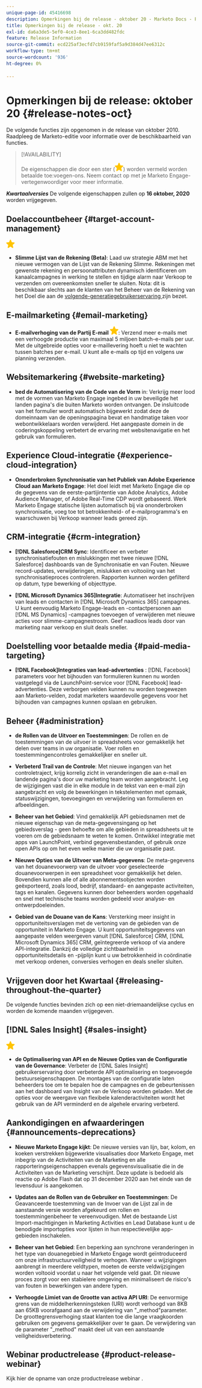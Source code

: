 ```yaml
---
unique-page-id: 45416698
description: Opmerkingen bij de release - oktober 20 - Marketo Docs - Productdocumentatie
title: Opmerkingen bij de release - okt. 20
exl-id: da6a3de5-5ef0-4ce3-8ee1-6ca3dd482fdc
feature: Release Information
source-git-commit: ecd225af3ecfd7cb9159faf5a9d384d47ee6312c
workflow-type: tm+mt
source-wordcount: '936'
ht-degree: 0%

---
```


# Opmerkingen bij de release: oktober 20 {#release-notes-oct}

De volgende functies zijn opgenomen in de release van oktober 2010. Raadpleeg de Marketo-editie voor informatie over de beschikbaarheid van functies.

>[!AVAILABILITY]
>
>De eigenschappen die door een ster (![](assets/yellow-star.png)) worden vermeld worden betaalde toe:voegen-ons. Neem contact op met je Marketo Engage-vertegenwoordiger voor meer informatie.

**_Kwartaalversies_** De volgende eigenschappen zullen op **16 oktober, 2020** worden vrijgegeven.

## Doelaccountbeheer {#target-account-management}

![ (star) ](assets/yellow-star.png)

* **Slimme Lijst van de Rekening (Beta)**: Laad uw strategie ABM met het nieuwe vermogen van de Lijst van de Rekening Slimme. Rekeningen met gewenste rekening en persoonattributen dynamisch identificeren om kanaalcampagnes in werking te stellen en tijdige alarm naar Verkoop te verzenden om overeenkomsten sneller te sluiten. Nota: dit is beschikbaar slechts aan de klanten van het Beheer van de Rekening van het Doel die aan de [ volgende-generatiegebruikerservaring ](https://nation.marketo.com/t5/Employee-Blogs/The-Next-Generation-Marketo-Engage-Experience/ba-p/304205) zijn bezet.

## E-mailmarketing {#email-marketing}

* **E-mailverhoging van de Partij E-mail** ![ (ster) ](assets/yellow-star.png): Verzend meer e-mails met een verhoogde productie van maximaal 5 miljoen batch-e-mails per uur. Met de uitgebreide opties voor e-maillevering hoeft u niet te wachten tussen batches per e-mail. U kunt alle e-mails op tijd en volgens uw planning verzenden.

## Websitemarkering {#website-marketing}

* **bed de Automatisering van de Code van de Vorm** in: Verkrijg meer lood met de vormen van Marketo Engage ingebed in uw beveiligde het landen pagina&#39;s die buiten Marketo worden ontvangen. De insluitcode van het formulier wordt automatisch bijgewerkt zodat deze de domeinnaam van de openingspagina bevat en handmatige taken voor webontwikkelaars worden verwijderd. Het aangepaste domein in de coderingskoppeling verbetert de ervaring met websitenavigatie en het gebruik van formulieren.

## Experience Cloud-integratie {#experience-cloud-integration}

* **Ononderbroken Synchronisatie van het Publiek van Adobe Experience Cloud aan Marketo Engage**: Het doel leidt met Marketo Engage die op de gegevens van de eerste-partijintentie van Adobe Analytics, Adobe Audience Manager, of Adobe Real-Time CDP wordt gebaseerd. Werk Marketo Engage statische lijsten automatisch bij via ononderbroken synchronisatie, voeg toe tot betrokkenheid- of e-mailprogramma&#39;s en waarschuwen bij Verkoop wanneer leads gereed zijn.

## CRM-integratie {#crm-integration}

* **[!DNL Salesforce]CRM Sync**: Identificeer en verbeter synchronisatiefouten en mislukkingen met twee nieuwe [!DNL Salesforce] dashboards van de Synchronisatie en van Fouten. Nieuwe record-updates, verwijderingen, mislukken en voltooiing van het synchronisatieproces controleren. Rapporten kunnen worden gefilterd op datum, type bewerking of objecttype.

* **[!DNL Microsoft Dynamics 365]Integratie**: Automatiseer het inschrijven van leads en contacten in [!DNL Microsoft Dynamics 365] campagnes. U kunt eenvoudig Marketo Engage-leads en -contactpersonen aan [!DNL MS Dynamics] -campagnes toevoegen of verwijderen met nieuwe acties voor slimme-campagnestroom. Geef naadloos leads door van marketing naar verkoop en sluit deals sneller.

## Doelstelling voor betaalde media {#paid-media-targeting}

* **[!DNL Facebook]Integraties van lead-advertenties** : [!DNL Facebook] parameters voor het bijhouden van formulieren kunnen nu worden vastgelegd via de LaunchPoint-service voor [!DNL Facebook] lead-advertenties. Deze verborgen velden kunnen nu worden toegewezen aan Marketo-velden, zodat marketers waardevolle gegevens voor het bijhouden van campagnes kunnen opslaan en gebruiken.

## Beheer {#administration}

* **de Rollen van de Uitvoer en Toestemmingen**: De rollen en de toestemmingen van de uitvoer in spreadsheets voor gemakkelijk het delen over teams in uw organisatie. Voer rollen en toestemmingencontroles gemakkelijker en sneller uit.

* **Verbeterd Trail van de Controle**: Met nieuwe ingangen van het controletraject, krijg korrelig zicht in veranderingen die aan e-mail en landende pagina&#39;s door uw marketing team worden aangebracht. Leg de wijzigingen vast die in elke module in de tekst van een e-mail zijn aangebracht en volg de bewerkingen in tekstelementen met opmaak, statuswijzigingen, toevoegingen en verwijdering van formulieren en afbeeldingen.

* **Beheer van het Gebied**: Vind gemakkelijk API gebiedsnamen met de nieuwe eigenschap van de meta-gegevensingang op het gebiedsverslag - geen behoefte om alle gebieden in spreadsheets uit te voeren om de gebiedsnaam te weten te komen. Ontwikkel integratie met apps van LaunchPoint, verbind gegevensbestanden, of gebruik onze open APIs op om het even welke manier die uw organisatie past.

* **Nieuwe Opties van de Uitvoer van Meta-gegevens**: De meta-gegevens van het douanevoorwerp van de uitvoer voor geselecteerde douanevoorwerpen in een spreadsheet voor gemakkelijk het delen. Bovendien kunnen alle of alle abonnementsobjecten worden geëxporteerd, zoals lood, bedrijf, standaard- en aangepaste activiteiten, tags en kanalen. Gegevens kunnen door beheerders worden opgehaald en snel met technische teams worden gedeeld voor analyse- en ontwerpdoeleinden.

* **Gebied van de Douane van de Kans**: Versterking meer insight in opportuniteitsverslagen met de vertoning van de gebieden van de opportuniteit in Marketo Engage. U kunt opportuniteitsgegevens van aangepaste velden weergeven vanuit [!DNL Salesforce] CRM, [!DNL Microsoft Dynamics 365] CRM, geïntegreerde verkoop of via andere API-integratie. Dankzij de volledige zichtbaarheid in opportuniteitsdetails en -pijplijn kunt u uw betrokkenheid in coördinatie met verkoop ordenen, conversies verhogen en deals sneller sluiten.

## Vrijgeven door het Kwartaal {#releasing-throughout-the-quarter}

De volgende functies bevinden zich op een niet-driemaandelijkse cyclus en worden de komende maanden vrijgegeven.

## [!DNL Sales Insight] {#sales-insight}

![ (star) ](assets/yellow-star.png)

* **de Optimalisering van API en de Nieuwe Opties van de Configuratie van de Governance**: Verbeter de [!DNL Sales Insight] gebruikerservaring door verbeterde API optimalisering en toegevoegde bestuurseigenschappen. De montages van de configuratie laten beheerders toe om te bepalen hoe de campagnes en de gebeurtenissen aan het dashboard van Insight van de Verkoop worden geladen. Met de opties voor de weergave van flexibele kalenderactiviteiten wordt het gebruik van de API verminderd en de algehele ervaring verbeterd.

## Aankondigingen en afwaarderingen {#announcements-deprecations}

* **Nieuwe Marketo Engage kijkt**: De nieuwe versies van lijn, bar, kolom, en koeken verstrekken bijgewerkte visualisaties door Marketo Engage, met inbegrip van de Activiteiten van de Marketing en alle rapporteringseigenschappen evenals gegevensvisualisatie die in de Activiteiten van de Marketing verschijnt. Deze update is bedoeld als reactie op Adobe Flash dat op 31 december 2020 aan het einde van de levensduur is aangekomen.

* **Updates aan de Rollen van de Gebruiker en Toestemmingen**: De Geavanceerde toestemming van de Invoer van de Lijst zal in de aanstaande versie worden afgekeurd om rollen en toestemmingenbeheer te vereenvoudigen. Met de bestaande List Import-machtigingen in Marketing Activities en Lead Database kunt u de benodigde importopties voor lijsten in hun respectievelijke app-gebieden inschakelen.

* **Beheer van het Gebied**: Een beperking aan synchrone veranderingen in het type van douanegebied in Marketo Engage wordt geïntroduceerd om onze infrastructuurveiligheid te verhogen. Wanneer u wijzigingen aanbrengt in meerdere veldtypen, moeten de eerste veldwijzigingen worden voltooid voordat u naar het volgende veld gaat. Dit nieuwe proces zorgt voor een stabielere omgeving en minimaliseert de risico&#39;s van fouten in bewerkingen van andere typen.

* **Verhoogde Limiet van de Grootte van activa API URI**: De eenvormige grens van de middelherkenningsteken (URI) wordt verhoogd van 8KB aan 65KB voorafgaand aan de verwijdering van &quot;_method&quot;parameter. De groottegrensverhoging staat klanten toe die lange vraagkoorden gebruiken om gegevens gemakkelijker over te gaan. De verwijdering van de parameter &quot;_method&quot; maakt deel uit van een aanstaande veiligheidsverbetering.

## Webinar productrelease {#product-release-webinar}

Kijk hier de opname van onze productrelease webinar [ ](https://engage.marketo.com/Oct_20_Release_OnDemand.html).
